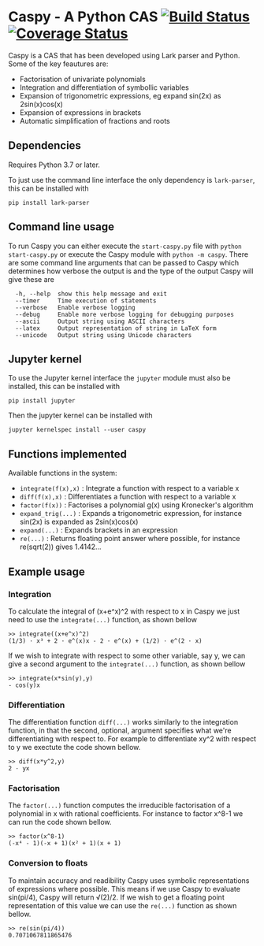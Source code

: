 # Caspy - A Python CAS [![Build Status](https://travis-ci.com/TomJamesGray/caspy.svg?token=yxBfcpPGRY4dC137hKoE&branch=master)](https://travis-ci.com/TomJamesGray/caspy) [![Coverage Status](https://coveralls.io/repos/github/TomJamesGray/caspy/badge.svg?branch=master&t=zN99sx)](https://coveralls.io/github/TomJamesGray/caspy?branch=master)

Caspy is a CAS that has been developed using Lark parser and Python. Some of the key feautures
are:

- Factorisation of univariate polynomials
- Integration and differentiation of symbollic variables
- Expansion of trigonometric expressions, eg expand sin(2x) as 2sin(x)cos(x)
- Expansion of expressions in brackets
- Automatic simplification of fractions and roots


## Dependencies
Requires Python 3.7 or later.

To just use the command line interface the only dependency is `lark-parser`, this can be installed with
```
pip install lark-parser
```

## Command line usage
To run Caspy you can either execute the `start-caspy.py` file with `python start-caspy.py` or execute the Caspy
module with `python -m caspy`. There are some command line arguments that can be passed to Caspy which determines how
verbose the output is and the type of the output Caspy will give these are
```
  -h, --help  show this help message and exit
  --timer     Time execution of statements
  --verbose   Enable verbose logging
  --debug     Enable more verbose logging for debugging purposes
  --ascii     Output string using ASCII characters
  --latex     Output representation of string in LaTeX form
  --unicode   Output string using Unicode characters

```

## Jupyter kernel
To use the Jupyter kernel interface the `jupyter` module must also be installed, this can be installed with
```
pip install jupyter
```
Then the jupyter kernel can be installed with 

```jupyter kernelspec install --user caspy```

## Functions implemented

Available functions in the system:

- `integrate(f(x),x)` : Integrate a function with respect to a variable x
- `diff(f(x),x)` : Differentiates a function with respect to a variable x
- `factor(f(x))` : Factorises a polynomial g(x) using Kronecker's algorithm
- `expand_trig(...)` : Expands a trigonometric expression, for instance
                      sin(2x) is expanded as 2sin(x)cos(x)
- `expand(...)` : Expands brackets in an expression 
- `re(...)` : Returns floating point answer where possible, for instance
            re(sqrt(2)) gives 1.4142...
            
## Example usage

### Integration
To calculate the integral of (x+e^x)^2 with respect to x in Caspy we just need to use the
`integrate(...)` function, as shown bellow

```
>> integrate((x+e^x)^2)
(1/3) · x³ + 2 · e^(x)x - 2 · e^(x) + (1/2) · e^(2 · x)
```

If we wish to integrate with respect to some other variable, say y, we can give a second argument to the
`integrate(...)` function, as shown bellow
```
>> integrate(x*sin(y),y)
- cos(y)x
```

### Differentiation
The differentiation function `diff(...)` works similarly to the integration function, in that the second, optional, argument specifies what we're differentiating with respect to. For example to differentiate 
xy^2
with respect to y we exectute the code shown bellow.
```
>> diff(x*y^2,y)
2 · yx
```

### Factorisation
The `factor(...)` function computes the irreducible factorisation of a polynomial 
in x with rational coefficients. For instance to factor x^8-1 we can run the code shown bellow.
```
>> factor(x^8-1)
(-x⁴ - 1)(-x + 1)(x² + 1)(x + 1)
```

### Conversion to floats
To maintain accuracy and readibility Caspy uses symbolic representations of expressions where possible.
This means if we use Caspy to evaluate sin(pi/4), Caspy will return √(2)/2. If we wish to get a floating point representation of this value we can use the `re(...)` function as shown bellow.
```
>> re(sin(pi/4))
0.7071067811865476
```
